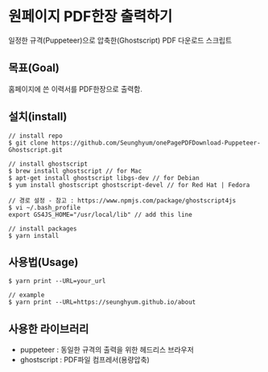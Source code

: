 # 원페이지 PDF한장 출력하기

일정한 규격(Puppeteer)으로 압축한(Ghostscript) PDF 다운로드 스크립트

## 목표(Goal)

홈페이지에 쓴 이력서를 PDF한장으로 출력함.

## 설치(install)

```shell
// install repo
$ git clone https://github.com/Seunghyum/onePagePDFDownload-Puppeteer-Ghostscript.git

// install ghostscript
$ brew install ghostscript // for Mac
$ apt-get install ghostscript libgs-dev // for Debian
$ yum install ghostscript ghostscript-devel // for Red Hat | Fedora

// 경로 설정 - 참고 : https://www.npmjs.com/package/ghostscript4js
$ vi ~/.bash_profile 
export GS4JS_HOME="/usr/local/lib" // add this line

// install packages
$ yarn install
```

## 사용법(Usage)

```shell
$ yarn print --URL=your_url

// example
$ yarn print --URL=https://seunghyum.github.io/about
```

## 사용한 라이브러리

- puppeteer : 동일한 규격의 출력을 위한 헤드리스 브라우저
- ghostscript : PDF파일 컴프레서(용량압축)